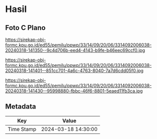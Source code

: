 # Hasil

## Foto C Plano

https://sirekap-obj-formc.kpu.go.id/ed55/pemilu/ppwp/33/14/09/20/06/3314092006038-20240318-141350--9c4d706b-eed4-4143-b9fe-b46eec69ccf0.jpg

https://sirekap-obj-formc.kpu.go.id/ed55/pemilu/ppwp/33/14/09/20/06/3314092006038-20240318-141401--851cc701-4a6c-4763-8040-7a7d6cdd05f0.jpg

https://sirekap-obj-formc.kpu.go.id/ed55/pemilu/ppwp/33/14/09/20/06/3314092006038-20240318-141430--95998880-fbbc-46f6-8801-5eaed11fb3ca.jpg


## Metadata

| Key        | Value               |
| ---------- | ------------------- |
| Time Stamp | 2024-03-18 14:30:00 |



